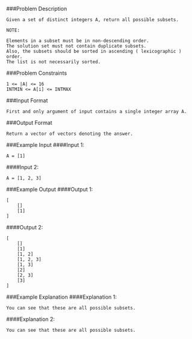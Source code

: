 ###Problem Description
```
Given a set of distinct integers A, return all possible subsets.

NOTE:

Elements in a subset must be in non-descending order.
The solution set must not contain duplicate subsets.
Also, the subsets should be sorted in ascending ( lexicographic ) order.
The list is not necessarily sorted.
```

###Problem Constraints
```
1 <= |A| <= 16
INTMIN <= A[i] <= INTMAX
```

###Input Format
```
First and only argument of input contains a single integer array A.
```


###Output Format
```
Return a vector of vectors denoting the answer.
```


###Example Input
####Input 1:

```
A = [1]
```

####Input 2:

```
A = [1, 2, 3]
```


###Example Output
####Output 1:

```
[
    []
    [1]
]
```
####Output 2:

```
[
    []
    [1]
    [1, 2]
    [1, 2, 3]
    [1, 3]
    [2]
    [2, 3]
    [3]
]
```

###Example Explanation
####Explanation 1:

```
You can see that these are all possible subsets.
```
####Explanation 2:

```
You can see that these are all possible subsets.
```